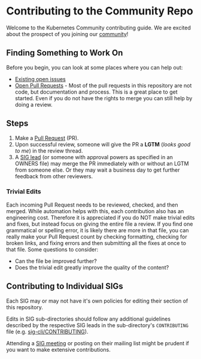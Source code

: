 # Contributing to the Community Repo

Welcome to the Kubernetes Community contributing guide. We are excited about the prospect of you joining our [community](https://github.com/kubernetes/community)!

## Finding Something to Work On

Before you begin, you can look at some places where you can help out:

- [Existing open issues](https://github.com/kubernetes/community/issues)
- [Open Pull Requests](https://github.com/kubernetes/community/pulls) - Most of the pull requests in this repository are not code, but documentation and process. This is a great place to get started. Even if you do not have the rights to merge you can still help by doing a review.

## Steps

1. Make a [Pull Request](https://help.github.com/articles/using-pull-requests) (PR).
2. Upon successful review, someone will give the PR
a __LGTM__ (_looks good to me_) in the review thread.
3. A [SIG lead](sig-list.md) (or someone with approval powers
as specified in an OWNERS file) may merge the PR immediately
with or without an LGTM from someone else.
Or they may wait a business day to get further feedback from other reviewers.

### Trivial Edits

Each incoming Pull Request needs to be reviewed, checked, and then merged. 
While automation helps with this, each contribution also has an engineering cost. Therefore it is appreciated if you do NOT make trivial edits and fixes, but instead focus on giving the entire file a review.
If you find one grammatical or spelling error, it is likely there are more in that file, you can really make your Pull Request count by checking formatting, checking for broken links, and fixing errors and then submitting all the fixes at once to that file.
Some questions to consider:
- Can the file be improved further?
- Does the trivial edit greatly improve the quality of the content?

## Contributing to Individual SIGs

Each SIG may or may not have it's own policies for editing their section of this repository.

Edits in SIG sub-directories should follow any additional guidelines described
by the respective SIG leads in the sub-directory's `CONTRIBUTING` file
(e.g. [sig-cli/CONTRIBUTING](sig-cli/CONTRIBUTING.md)).

Attending a [SIG meeting](https://github.com/kubernetes/community/blob/master/sig-list.md) or posting on their mailing list might be prudent if you want to make extensive contributions.
